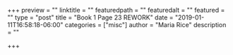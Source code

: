 +++
preview = ""
linktitle = ""
featuredpath = ""
featuredalt = ""
featured = ""
type = "post"
title = "Book 1 Page 23 REWORK"
date = "2019-01-11T16:58:18-06:00"
categories = ["misc"]
author = "Maria Rice"
description = ""

+++

